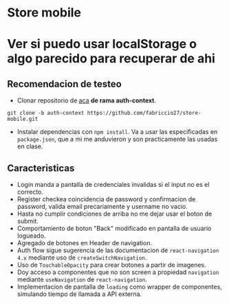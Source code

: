# Store mobile

# Ver si puedo usar localStorage o algo parecido para recuperar de ahi

## Recomendacion de testeo

* Clonar repositorio de [aca](https://github.com/fabriccio27/store-mobile) **de rama auth-context**. 
```
git clone -b auth-context https://github.com/fabriccio27/store-mobile.git
```
* Instalar dependencias con `npm install`. Va a usar las especificadas en `package.json`, que a mi me anduvieron y son practicamente las usadas en clase.

## Caracteristicas
- Login manda a pantalla de credenciales invalidas si el input no es el correcto.
- Register checkea coincidencia de password y confirmacion de password, valida email precariamente y username no vacio.
- Hasta no cumplir condiciones de arriba no me dejar usar el boton de submit.
- Comportamiento de boton "Back" modificado en pantalla de usuario logueado.
- Agregado de botones en Header de navigation.
- Auth flow sigue sugerencia de las documentacion de `react-navigation 4.x` mediante uso de `createSwitchNavigation`.
- Uso de `TouchableOpacity` para crear botones a partir de imagenes.
- Doy acceso a componentes que no son screen a propiedad `navigation` mediante `useNavigation` de `react-navigation`.
- Implementacion de pantalla de `loading` como wrapper de componentes, simulando tiempo de llamada a API externa.